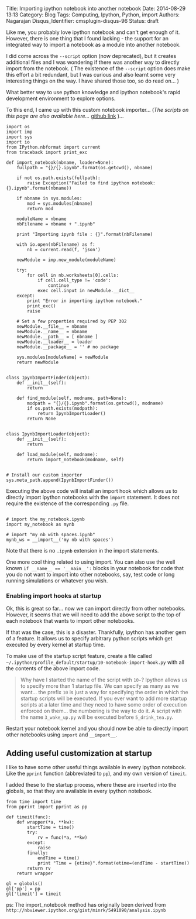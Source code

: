 Title: Importing ipython notebook into another notebook
Date: 2014-08-29 13:13
Category: Blog
Tags: Computing, Ipython, Python, import
Authors: Nagarajan
Disqus_Identifier: cmsplugin-disqus-96
Status: draft

Like me, you probably love ipython notebook and can't get enough of it. However, there is one thing that I found lacking - the support for an integrated way to import a notebook as a module into another notebook.

I did come across the `--script` option (now deprecated), but it creates additional files and I was wondering if there was another way to directly import from the notebook. ( The existence of the `--script` option does make this effort a bit redundant, but I was curious and also learnt some very interesting things on the way. I have shared those too, so do read on... )

What better way to use python knowledge and ipython notebook's rapid development environment to explore options.

To this end, I came up with this custom notebook importer...  (*The scripts on this page are also available here...* [github link](https://github.com/motleytech/pybook/tree/master/.ipython/profile_default/startup) )...

```
import os
import imp
import sys
import io
from IPython.nbformat import current
from traceback import print_exc

def import_notebook(nbname, loader=None):
    fullpath = "{}/{}.ipynb".format(os.getcwd(), nbname)

    if not os.path.exists(fullpath):
        raise Exception("Failed to find ipython notebook: {}.ipynb".format(nbname))

    if nbname in sys.modules:
        mod = sys.modules[nbname]
        return mod

    moduleName = nbname
    nbFilename = nbname + ".ipynb"

    print "Importing ipynb file : {}".format(nbFilename)

    with io.open(nbFilename) as f:
        nb = current.read(f, 'json')

    newModule = imp.new_module(moduleName)

    try:
        for cell in nb.worksheets[0].cells:
            if cell.cell_type != 'code':
                continue
            exec cell.input in newModule.__dict__
    except:
        print "Error in importing ipython notebook."
        print_exc()
        raise

    # Set a few properties required by PEP 302
    newModule.__file__ = nbname
    newModule.__name__ = nbname
    newModule.__path__ = [ nbname ]
    newModule.__loader__ = loader
    newModule.__package__ = '' # no package

    sys.modules[moduleName] = newModule
    return newModule


class IpynbImportFinder(object):
    def __init__(self):
        return

    def find_module(self, modname, path=None):
        modpath = "{}/{}.ipynb".format(os.getcwd(), modname)
        if os.path.exists(modpath):
            return IpynbImportLoader()
        return None


class IpynbImportLoader(object):
    def __init__(self):
        return

    def load_module(self, modname):
        return import_notebook(modname, self)


# Install our custom importer
sys.meta_path.append(IpynbImportFinder())

```

Executing the above code will install an import hook which allows us to directly import ipython notebooks with the `import` statement. It does not require the existence of the corresponding `.py` file.


```

# import the my_notebook.ipynb
import my_notebook as mynb

# import "my nb with spaces.ipynb"
mynb_ws = __import__('my nb with spaces')

```

Note that there is no `.ipynb` extension in the import statements.


One more cool thing related to using import. You can also use the well known `if __name__ == '__main__':` blocks in your notebook for code that you do not want to import into other notebooks, say, test code or long running simulations or whatever you wish.

### Enabling import hooks at startup

Ok, this is great so far... now we can import directly from other notebooks. However, it seems that we will need to add the above script to the top of each notebook that wants to import other notebooks.

If that was the case, this is a disaster. Thankfully, ipython has another gem of a feature. It allows us to specify arbitrary python scripts which get executed by every kernel at startup time.

To make use of the startup script feature, create a file called `~/.ipython/profile_default/startup/10-notebook-import-hook.py` with all the contents of the above import code.


> Why have I started the name of the script with `10-`? Ipython allows us to specify more than 1 startup file. We can specify as many as we want... the prefix `10` is just a way for specifying the order in which the startup scripts will be executed. If you ever want to add more startup scripts at a later time and they need to have some order of execution enforced on them... the numbering is the way to do it. A script with the name `3_wake_up.py` will be executed before `5_drink_tea.py`.


Restart your notebook kernel and you should now be able to directly import other notebooks using `import` and `__import__`.


## Adding useful customization at startup

I like to have some other useful things available in every ipython notebook. Like the `pprint` function (abbreviated to `pp`), and my own version of `timeit`.

I added these to the startup process, where these are inserted into the globals, so that they are available in every ipython notebook.

```
from time import time
from pprint import pprint as pp

def timeit(func):
    def wrapper(*a, **kw):
        startTime = time()
        try:
            rv = func(*a, **kw)
        except:
            raise
        finally:
            endTime = time()
            print "Time = {etime}".format(etime=(endTime - startTime))
        return rv
    return wrapper

gl = globals()
gl['pp'] = pp
gl['timeit'] = timeit

```

ps: The import_notebook method has originally been derived from `http://nbviewer.ipython.org/gist/minrk/5491090/analysis.ipynb`

